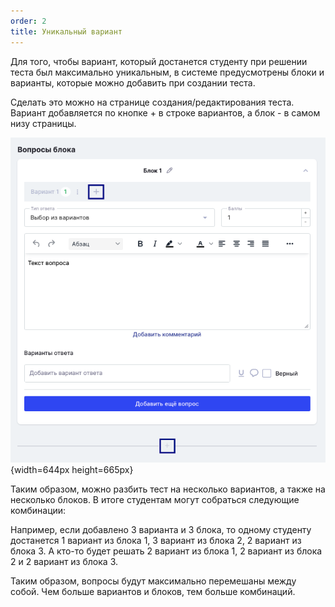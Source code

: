 ```yaml
---
order: 2
title: Уникальный вариант
---
```


Для того, чтобы вариант, который достанется студенту при решении теста был максимально уникальным, в системе предусмотрены блоки и варианты, которые можно добавить при создании теста. 

Сделать это можно на странице создания/редактирования теста. Вариант добавляется по кнопке + в строке вариантов, а блок - в самом низу страницы. 

![](./unikalnyy-variant.png){width=644px height=665px}



Таким образом, можно разбить тест на несколько вариантов, а также на несколько блоков. В итоге студентам могут собраться следующие комбинации: 

Например, если добавлено 3 варианта и 3 блока, то одному студенту достанется 1 вариант из блока 1, 3 вариант из блока 2, 2 вариант из блока 3.  А кто-то будет решать 2 вариант из блока 1, 2 вариант из блока 2 и 2 вариант из блока 3. 

Таким образом, вопросы будут максимально перемешаны между собой. Чем больше вариантов и блоков, тем больше комбинаций.